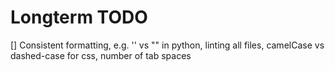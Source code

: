 Longterm TODO
===

[] Consistent formatting, e.g. '' vs "" in python, linting all files, camelCase vs dashed-case for css, number of tab spaces